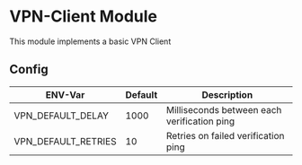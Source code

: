 # VPN-Client Module

This module implements a basic VPN Client

## Config

|ENV-Var|Default|Description|
|--------------|--------------|-----------|
|VPN_DEFAULT_DELAY|1000|Milliseconds between each verification ping|
|VPN_DEFAULT_RETRIES|10|Retries on failed verification ping|